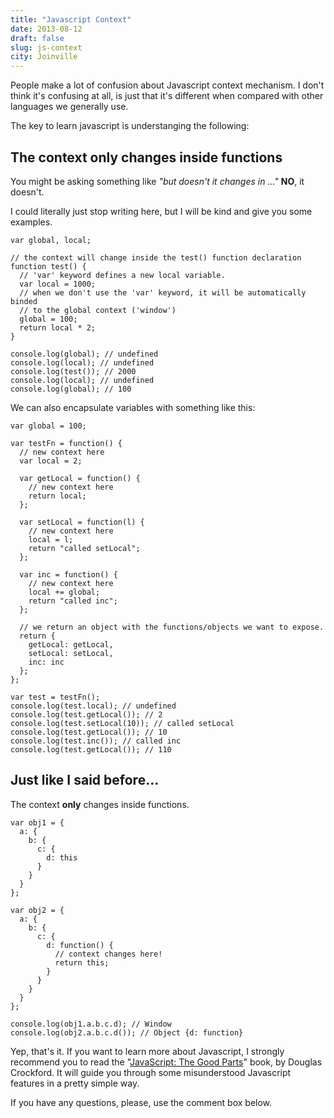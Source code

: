 ```yaml
---
title: "Javascript Context"
date: 2013-08-12
draft: false
slug: js-context
city: Joinville
---
```


People make a lot of confusion about Javascript context mechanism. I don't think it's confusing at all, is just that it's different when compared with other languages we generally use.

The key to learn javascript is understanging the following:

## **The context only changes inside functions**

You might be asking something like *"but doesn't it changes in …"* **NO**, it doesn't.

I could literally just stop writing here, but I will be kind and give you some examples.

```
var global, local;

// the context will change inside the test() function declaration
function test() {
  // 'var' keyword defines a new local variable.
  var local = 1000;
  // when we don't use the 'var' keyword, it will be automatically binded
  // to the global context ('window')
  global = 100;
  return local * 2;
}

console.log(global); // undefined
console.log(local); // undefined
console.log(test()); // 2000
console.log(local); // undefined
console.log(global); // 100
```

We can also encapsulate variables with something like this:

```
var global = 100;

var testFn = function() {
  // new context here
  var local = 2;

  var getLocal = function() {
    // new context here
    return local;
  };

  var setLocal = function(l) {
    // new context here
    local = l;
    return "called setLocal";
  };

  var inc = function() {
    // new context here
    local += global;
    return "called inc";
  };

  // we return an object with the functions/objects we want to expose.
  return {
    getLocal: getLocal,
    setLocal: setLocal,
    inc: inc
  };
};

var test = testFn();
console.log(test.local); // undefined
console.log(test.getLocal()); // 2
console.log(test.setLocal(10)); // called setLocal
console.log(test.getLocal()); // 10
console.log(test.inc()); // called inc
console.log(test.getLocal()); // 110
```

## Just like I said before…

The context **only** changes inside functions.

```
var obj1 = {
  a: {
    b: {
      c: {
        d: this
      }
    }
  }
};

var obj2 = {
  a: {
    b: {
      c: {
        d: function() {
          // context changes here!
          return this;
        }
      }
    }
  }
};

console.log(obj1.a.b.c.d); // Window
console.log(obj2.a.b.c.d()); // Object {d: function}
```

Yep, that's it. If you want to learn more about Javascript, I strongly recommend you to read the "[JavaScript: The Good Parts](http://amzn.to/14ZmSmZ)" book, by Douglas Crockford. It will guide you through some misunderstood Javascript features in a pretty simple way.

If you have any questions, please, use the comment box below.